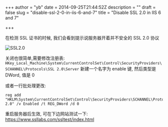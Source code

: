 +++
author = "yb"
date = 2014-09-25T21:44:52Z
description = ""
draft = false
slug = "disable-ssl-2-0-in-iis-6-and-7"
title = "Disable SSL 2.0 in IIS 6 and 7"

+++


在检测 SSL 证书的时候, 我们会看到提示说服务器开着并不安全的 SSL 2.0 协议

![SSL2.0](/content/images/2014/Sep/SSL2-0.JPG)

关闭也很简单,需要修改注册表:
`HKey_Local_Machine\System\CurrentControlSet\Control\SecurityProviders\SCHANNEL\Protocols\SSL 2.0\Server` 新建一个名字为 enable 键, 然后类型是 DWord, 值是 0

或者一行批处理更改:

	reg add "HKLM\System\CurrentControlSet\Control\SecurityProviders\SCHANNEL\Protocols\SSL 2.0" /v Enabled /t REG_DWord /d 0

重启服务器后生效, 可在下边网站测试一下: 
https://www.ssllabs.com/ssltest/index.html

